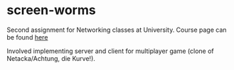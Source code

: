 # screen-worms
Second assignment for Networking classes at University.
Course page can be found [here](https://usosweb.mimuw.edu.pl/kontroler.php?_action=katalog2%2Fprzedmioty%2FpokazPrzedmiot&prz_kod=1000-214bSIK&lang=en)


Involved implementing server and client for multiplayer game (clone of Netacka/Achtung, die Kurve!).
